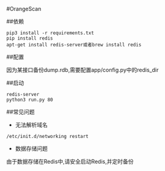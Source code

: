 #OrangeScan

##依赖
```
pip3 install -r requirements.txt
pip install redis
apt-get install redis-server或者brew install redis
```
##配置

因为某接口备份dump.rdb,需要配置app/config.py中的redis_dir

##启动
```
redis-server
python3 run.py 80
```
##常见问题

 - 无法解析域名

```
/etc/init.d/networking restart
```
 - 数据存储问题
 
 由于数据存储在Redis中,请安全启动Redis,并定时备份
